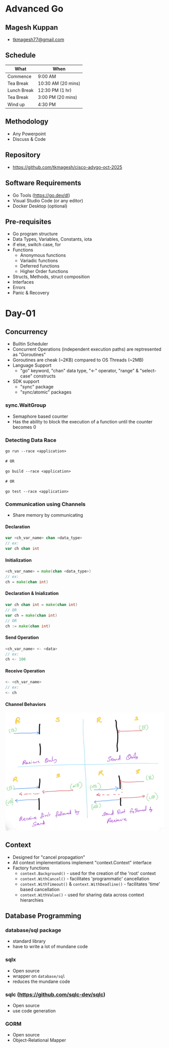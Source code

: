 # Advanced Go

## Magesh Kuppan
- tkmagesh77@gmail.com

## Schedule
| What | When |
| ----- | ----- |
| Commence | 9:00 AM |
| Tea Break | 10:30 AM (20 mins) |
| Lunch Break | 12:30 PM (1 hr) |
| Tea Break | 3:00 PM (20 mins) |
| Wind up | 4:30 PM |

## Methodology
- Any Powerpoint
- Discuss & Code

## Repository
- https://github.com/tkmagesh/cisco-advgo-oct-2025

## Software Requirements
- Go Tools (https://go.dev/dl)
- Visual Studio Code (or any editor)
- Docker Desktop (optional)

## Pre-requisites
- Go program structure
- Data Types, Variables, Constants, iota
- if else, switch case, for
- Functions
    - Anonymous functions
    - Variadic functions
    - Deferred functions
    - Higher Order functions
- Structs, Methods, struct composition
- Interfaces
- Errors
- Panic & Recovery

# Day-01
## Concurrency
- Builtin Scheduler
- Concurrent Operations (independent execution paths) are reptresented as "Goroutines"
- Goroutines are cheak (~2KB) compared to OS Threads (~2MB)
- Language Support
    - "go" keyword, "chan" data type, "<-" operator, "range" & "select-case" constructs
- SDK support
    - "sync" package
    - "sync/atomic" packages

### sync.WaitGroup
- Semaphore based counter
- Has the ability to block the execution of a function until the counter becomes 0

### Detecting Data Race
```shell
go run --race <application>

# OR

go build --race <application>

# OR

go test --race <application>
```

### Communication using Channels
- Share memory by communicating

#### Declaration
```go
var <ch_var_name> chan <data_type>
// ex:
var ch chan int
```

#### Initialization
```go
<ch_var_name> = make(chan <data_type>)
// ex:
ch = make(chan int)
```
#### Declaration & Inialization
```go
var ch chan int = make(chan int)
// OR
var ch = make(chan int)
// OR
ch := make(chan int)
```
#### Send Operation 
```go
<ch_var_name> <- <data>
// ex:
ch <- 100
```

#### Receive Operation
```go
<- <ch_var_name>
// ex:
<- ch
```
#### Channel Behaviors
![image](./images/channel-behaviors.png)

## Context
- Designed for "cancel propagation"
- All context implementations implement "context.Context" interface
- Factory functions
    - `context.Background()` - used for the creation of the 'root' context
    - `context.WithCancel()` - facilitates 'programmatic' cancellation
    - `context.WithTimeout()` & `context.WithDeadline()` - facilitates 'time' based cancellation
    - `context.WithValue()` - used for sharing data across context hierarchies


## Database Programming
### database/sql package
- standard library
- have to write a lot of mundane code
### sqlx
- Open source
- wrapper on `database/sql`
- reduces the mundane code
### sqlc (https://github.com/sqlc-dev/sqlc)
- Open source
- use code generation
### GORM
- Open source
- Object-Relational Mapper